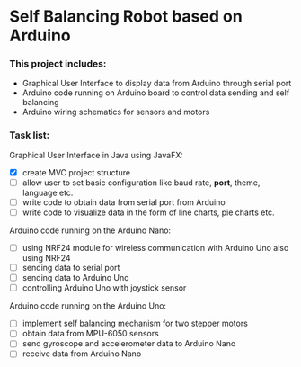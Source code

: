 # Self Balancing Robot based on Arduino

### This project includes:
- Graphical User Interface to display data from Arduino through serial port
- Arduino code running on Arduino board to control data sending and self balancing
- Arduino wiring schematics for sensors and motors

### Task list:

Graphical User Interface in Java using JavaFX:
- [x] create MVC project structure
- [ ] allow user to set basic configuration like baud rate, **port**, theme, language etc.
- [ ] write code to obtain data from serial port from Arduino
- [ ] write code to visualize data in the form of line charts, pie charts etc.

Arduino code running on the Arduino Nano:
- [ ] using NRF24 module for wireless communication with Arduino Uno also using NRF24
- [ ] sending data to serial port
- [ ] sending data to Arduino Uno
- [ ] controlling Arduino Uno with joystick sensor

Arduino code running on the Arduino Uno:
- [ ] implement self balancing mechanism for two stepper motors
- [ ] obtain data from MPU-6050 sensors
- [ ] send gyroscope and accelerometer data to Arduino Nano
- [ ] receive data from Arduino Nano 